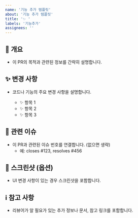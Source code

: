 ```yaml
---
name: '기능 추가 템플릿'
about: '기능 추가 템플릿'
title: '✨ '
labels: '기능추가'
assignees: ''
---
```


## 📝 개요

-   이 PR의 목적과 관련된 정보를 간략히 설명합니다.

## ✨ 변경 사항

-   코드나 기능의 주요 변경 사항을 설명합니다.

    -   ✨ 항목 1
    -   ✨ 항목 2
    -   ✨ 항목 3

## 🔗 관련 이슈

-   이 PR과 관련된 이슈 번호를 연결합니다. (없으면 생략)
    -   예: closes #123, resolves #456

## 📸 스크린샷 (옵션)

-   UI 변경 사항이 있는 경우 스크린샷을 포함합니다.

## ℹ️ 참고 사항

-   리뷰어가 알 필요가 있는 추가 정보나 문서, 참고 링크를 포함합니다.
